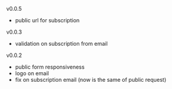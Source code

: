 v0.0.5

-   public url for subscription

v0.0.3

-   validation on subscription from email

v0.0.2

-   public form responsiveness
-   logo on email
-   fix on subscription email (now is the same of public request)
